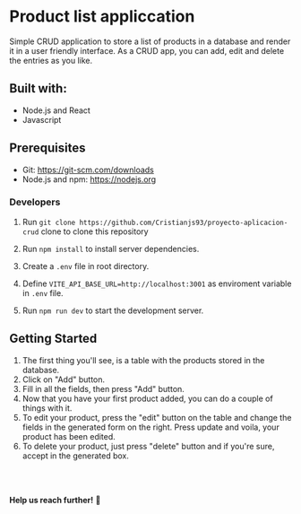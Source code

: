 # Product list appliccation

Simple CRUD application to store a list of products in a database and render it in a user friendly interface. As a CRUD app, you can add, edit and delete the entries as you like.

## Built with:
- Node.js and React
- Javascript

## Prerequisites

- Git: https://git-scm.com/downloads
- Node.js and npm: https://nodejs.org


### Developers

1. Run `git clone https://github.com/Cristianjs93/proyecto-aplicacion-crud` clone to clone this repository
   
2. Run `npm install` to install server dependencies.

3. Create a `.env` file in root directory.
 
4. Define `VITE_API_BASE_URL=http://localhost:3001` as enviroment variable in `.env` file.

5. Run `npm run dev` to start the development server.

## Getting Started

1. The first thing you'll see, is a table with the products stored in the database.
2. Click on "Add" button.
3. Fill in all the fields, then press "Add" button.
4. Now that you have your first product added, you can do a couple of things with it.
5. To edit your product, press the "edit" button on the table and change the fields in the generated form on the right. Press update and voila, your product has been edited.
6. To delete your product, just press "delete" button and if you're sure, accept in the generated box.

<br/>
<br/>

**Help us reach further!** 🚀
